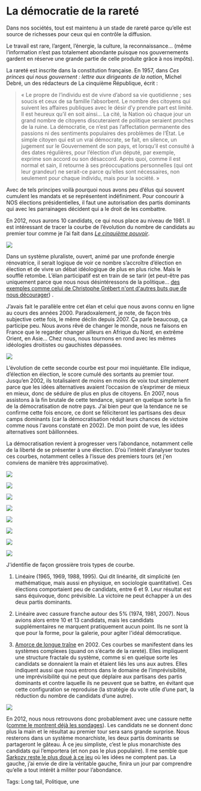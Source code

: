 # La démocratie de la rareté

Dans nos sociétés, tout est maintenu à un stade de rareté parce qu’elle est source de richesses pour ceux qui en contrôle la diffusion.<span id="more-23341"></span>

Le travail est rare, l’argent, l’énergie, la culture, la reconnaissance… (même l’information n’est pas totalement abondante puisque nos gouvernements gardent en réserve une grande partie de celle produite grâce à nos impôts).

La rareté est inscrite dans la constitution française. En 1957, dans *Ces princes qui nous gouvernent : lettre aux dirigeants de la nation*, Michel Debré, un des rédacteurs de La cinquième République, écrit :

> « Le propre de l’individu est de vivre d’abord sa vie quotidienne ; ses soucis et ceux de sa famille l’absorbent. Le nombre des citoyens qui suivent les affaires publiques avec le désir d’y prendre part est limité. Il est heureux qu’il en soit ainsi… La cité, la Nation où chaque jour un grand nombre de citoyens discuteraient de politique seraient proches de la ruine. La démocratie, ce n’est pas l’affectation permanente des passions ni des sentiments populaires des problèmes de l’État. Le simple citoyen qui est un vrai démocrate, se fait, en silence, un jugement sur le Gouvernement de son pays, et lorsqu’il est consulté à des dates régulières, pour l’élection d’un député, par exemple, exprime son accord ou son désaccord. Après quoi, comme il est normal et sain, il retourne à ses préoccupations personnelles (qui ont leur grandeur) ne serait-ce parce qu’elles sont nécessaires, non seulement pour chaque individu, mais pour la société. »

Avec de tels principes voilà pourquoi nous avons peu d’élus qui souvent cumulent les mandats et se représentent indéfiniment. Pour concourir à NOS élections présidentielles, il faut une autorisation des partis dominants qui avec les parrainages décident qui a le droit de les combattre.

En 2012, nous aurons 10 candidats, ce qui nous place au niveau de 1981. Il est intéressant de tracer la courbe de l’évolution du nombre de candidats au premier tour comme je l’ai fait dans [*Le cinquième pouvoir*](http://blog.tcrouzet.com/le-cinquieme-pouvoir/).

![](http://blog.tcrouzet.comhttps://tcrouzet.com/images_tc/2012/03/2012_1.png)

Dans un système pluraliste, ouvert, animé par une profonde énergie rénovatrice, il serait logique de voir ce nombre s’accroître d’élection en élection et de vivre un débat idéologique de plus en plus riche. Mais le soufflé retombe. L’élan participatif est en train de se tarir (et peut-être pas uniquement parce que nous nous désintéressons de la politique... [des exemples comme celui de Christophe Grébert n'ont d'autres buts que de nous décourager](http://blog.tcrouzet.com/2012/03/18/petit-message-aux-bayouristes/)) .

J’avais fait le parallèle entre cet élan et celui que nous avons connu en ligne au cours des années 2000. Paradoxalement, je note, de façon très subjective cette fois, le même déclin depuis 2007. Ça parle beaucoup, ça participe peu. Nous avons rêvé de changer le monde, nous ne faisons en France que le regarder changer ailleurs en Afrique du Nord, en extrême Orient, en Asie… Chez nous, nous tournons en rond avec les mêmes idéologies droitistes ou gauchistes dépassées.

![](http://blog.tcrouzet.comhttps://tcrouzet.com/images_tc/2012/03/2012_3.png)

L’évolution de cette seconde courbe est pour moi inquiétante. Elle indique, d’élection en élection, le score cumulé des sortants au premier tour. Jusqu’en 2002, ils totalisaient de moins en moins de voix tout simplement parce que les idées alternatives avaient l’occasion de s’exprimer de mieux en mieux, donc de séduire de plus en plus de citoyens. En 2007, nous assistons à la fin brutale de cette tendance, signant en quelque sorte la fin de la démocratisation de notre pays. J’ai bien peur que la tendance ne se confirme cette fois encore, ce dont se féliciteront les partisans des deux camps dominants (car la démocratisation réduit leurs chances de victoire comme nous l'avons constaté en 2002). De mon point de vue, les idées alternatives sont bâillonnées.

La démocratisation revient à progresser vers l’abondance, notamment celle de la liberté de se présenter à une élection. D’où l’intérêt d’analyser toutes ces courbes, notamment celles à l’issue des premiers tours (et j'en conviens de manière très approximative).

![](http://blog.tcrouzet.comhttps://tcrouzet.com/images_tc/2012/03/1965.png)

![](http://blog.tcrouzet.comhttps://tcrouzet.com/images_tc/2012/03/1969.png)

![](http://blog.tcrouzet.comhttps://tcrouzet.com/images_tc/2012/03/1974.png)

![](http://blog.tcrouzet.comhttps://tcrouzet.com/images_tc/2012/03/1981.png)

![](http://blog.tcrouzet.comhttps://tcrouzet.com/images_tc/2012/03/1988.png)

![](http://blog.tcrouzet.comhttps://tcrouzet.com/images_tc/2012/03/1995.png)

![](http://blog.tcrouzet.comhttps://tcrouzet.com/images_tc/2012/03/2002.png)

![](http://blog.tcrouzet.comhttps://tcrouzet.com/images_tc/2012/03/2007.png)

J'identifie de façon grossière trois types de courbe.

1. Linéaire (1965, 1969, 1988, 1995). Qui dit linéarité, dit simplicité (en mathématique, mais aussi en physique, en sociologie quantitative). Ces élections comportaient peu de candidats, entre 6 et 9. Leur résultat est sans équivoque, donc prévisible. La victoire ne peut échapper à un des deux partis dominants.

2. Linéaire avec cassure franche autour des 5% (1974, 1981, 2007). Nous avions alors entre 10 et 13 candidats, mais les candidats supplémentaires ne marquent pratiquement aucun point. Ils ne sont là que pour la forme, pour la galerie, pour agiter l'idéal démocratique.

3. [Amorce de longue traîne](http://blog.tcrouzet.com/2007/04/23/panurgisme-democratique/) en 2002. Ces courbes se manifestent dans les systèmes complexes (quand on s’écarte de la rareté). Elles impliquent une structure fractale du système, comme si en quelque sorte les candidats se donnaient la main et étaient liés les uns aux autres. Elles indiquent aussi que nous entrons dans le domaine de l’imprévisibilité, une imprévisibilité qui ne peut que déplaire aux partisans des partis dominants et contre laquelle ils ne peuvent que se battre, en évitant que cette configuration se reproduise (la stratégie du vote utile d’une part, la réduction du nombre de candidats d’une autre).

![](http://blog.tcrouzet.comhttps://tcrouzet.com/images_tc/2012/03/2012.png)

En 2012, nous nous retrouvons donc probablement avec une cassure nette ([comme le montrent déjà les sondages](http://www.sondages-en-france.fr/sondages/Elections/Pr%C3%A9sidentielles%202012#pq4442)). Les candidats ne se donnent donc plus la main et le résultat au premier tour sera sans grande surprise. Nous resterons dans un système monarchiste, les deux partis dominants se partageront le gâteau. À ce jeu simpliste, c’est le plus monarchiste des candidats qui l’emportera (et non pas le plus populaire). Il me semble que [Sarkozy reste le plus doué à ce jeu](http://blog.tcrouzet.com/2012/01/18/francois-hollande-ne-sera-pas-president/) où les idées ne comptent pas. La gauche, j’ai envie de dire la véritable gauche, finira un jour par comprendre qu’elle a tout intérêt à militer pour l’abondance.

Tags: Long tail, Politique, une